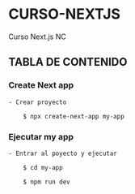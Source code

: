 # CURSO-NEXTJS
Curso Next.js NC

## TABLA DE CONTENIDO


### Create Next app

    - Crear proyecto

        $ npx create-next-app my-app


### Ejecutar my app

    - Entrar al poyecto y ejecutar

        $ cd my-app

        $ npm run dev
